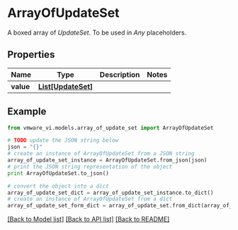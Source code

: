 # ArrayOfUpdateSet

A boxed array of *UpdateSet*. To be used in *Any* placeholders. 

## Properties
Name | Type | Description | Notes
------------ | ------------- | ------------- | -------------
**value** | [**List[UpdateSet]**](UpdateSet.md) |  | 

## Example

```python
from vmware_vi.models.array_of_update_set import ArrayOfUpdateSet

# TODO update the JSON string below
json = "{}"
# create an instance of ArrayOfUpdateSet from a JSON string
array_of_update_set_instance = ArrayOfUpdateSet.from_json(json)
# print the JSON string representation of the object
print ArrayOfUpdateSet.to_json()

# convert the object into a dict
array_of_update_set_dict = array_of_update_set_instance.to_dict()
# create an instance of ArrayOfUpdateSet from a dict
array_of_update_set_form_dict = array_of_update_set.from_dict(array_of_update_set_dict)
```
[[Back to Model list]](../README.md#documentation-for-models) [[Back to API list]](../README.md#documentation-for-api-endpoints) [[Back to README]](../README.md)


